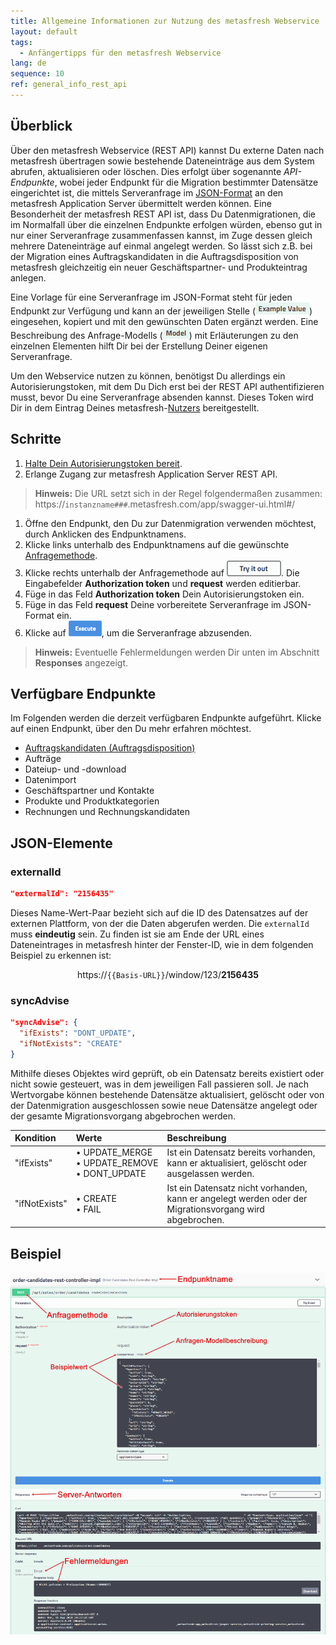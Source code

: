 ```yaml
---
title: Allgemeine Informationen zur Nutzung des metasfresh Webservice
layout: default
tags:
  - Anfängertipps für den metasfresh Webservice
lang: de
sequence: 10
ref: general_info_rest_api
---
```


## Überblick
Über den metasfresh Webservice (REST API) kannst Du externe Daten nach metasfresh übertragen sowie bestehende Dateneinträge aus dem System abrufen, aktualisieren oder löschen. Dies erfolgt über sogenannte *API-Endpunkte*, wobei jeder Endpunkt für die Migration bestimmter Datensätze eingerichtet ist, die mittels Serveranfrage im <a href="https://www.json.org/json-de.html" title="Einführung in JSON" target="blank">JSON-Format</a> an den metasfresh Application Server übermittelt werden können.
Eine Besonderheit der metasfresh REST API ist, dass Du Datenmigrationen, die im Normalfall über die einzelnen Endpunkte erfolgen würden, ebenso gut in nur einer Serveranfrage zusammenfassen kannst, im Zuge dessen gleich mehrere Dateneinträge auf einmal angelegt werden. So lässt sich z.B. bei der Migration eines Auftragskandidaten in die Auftragsdisposition von metasfresh gleichzeitig ein neuer Geschäftspartner- und Produkteintrag anlegen.

Eine Vorlage für eine Serveranfrage im JSON-Format steht für jeden Endpunkt zur Verfügung und kann an der jeweiligen Stelle (![Anfragevorlage](assets/example_value.png)) eingesehen, kopiert und mit den gewünschten Daten ergänzt werden. Eine Beschreibung des Anfrage-Modells (![Anfrage-Modell](assets/model.png)) mit Erläuterungen zu den einzelnen Elementen hilft Dir bei der Erstellung Deiner eigenen Serveranfrage.

Um den Webservice nutzen zu können, benötigst Du allerdings ein Autorisierungstoken, mit dem Du Dich erst bei der REST API authentifizieren musst, bevor Du eine Serveranfrage absenden kannst. Dieses Token wird Dir in dem Eintrag Deines metasfresh-[Nutzers](../../webui_collection/DE/Nutzer_anlegen) bereitgestellt.

## Schritte
1. [Halte Dein Autorisierungstoken bereit](../../webui_collection/DE/Authentifizierungstoken).
1. Erlange Zugang zur metasfresh Application Server REST API.
 >**Hinweis:** Die URL setzt sich in der Regel folgendermaßen zusammen:<br> https://`instanzname###`.metasfresh.com/app/swagger-ui.html#/

1. Öffne den Endpunkt, den Du zur Datenmigration verwenden möchtest, durch Anklicken des Endpunktnamens.
1. Klicke links unterhalb des Endpunktnamens auf die gewünschte <a href="https://wiki.selfhtml.org/wiki/HTTP/Anfragemethoden" title="HTTP-Anfragemethoden" target="blank">Anfragemethode</a>.
1. Klicke rechts unterhalb der Anfragemethode auf ![Ausprobieren](assets/button_try_it_out.png). Die Eingabefelder **Authorization token** und **request** werden editierbar.
1. Füge in das Feld **Authorization token** Dein Autorisierungstoken ein.
1. Füge in das Feld **request** Deine vorbereitete Serveranfrage im JSON-Format ein.
1. Klicke auf ![Ausführen](assets/button_execute.png), um die Serveranfrage abzusenden.
 >**Hinweis:** Eventuelle Fehlermeldungen werden Dir unten im Abschnitt **Responses** angezeigt.

## Verfügbare Endpunkte
Im Folgenden werden die derzeit verfügbaren Endpunkte aufgeführt. Klicke auf einen Endpunkt, über den Du mehr erfahren möchtest.

- [Auftragskandidaten (Auftragsdisposition)](order-candidates-rest-controller-impl)
- Aufträge
- Dateiup- und -download
- Datenimport
- Geschäftspartner und Kontakte
- Produkte und Produktkategorien
- Rechnungen und Rechnungskandidaten

## JSON-Elemente

### externalId

```json
"externalId": "2156435"
```

Dieses Name-Wert-Paar bezieht sich auf die ID des Datensatzes auf der externen Plattform, von der die Daten abgerufen werden. Die `externalId` muss **eindeutig** sein. Zu finden ist sie am Ende der URL eines Dateneintrages in metasfresh hinter der Fenster-ID, wie in dem folgenden Beispiel zu erkennen ist:

<p style="text-align:center">https://<code>{{Basis-URL}}</code>/window/123/<strong>2156435</strong></p>

### syncAdvise

```json
"syncAdvise": {
  "ifExists": "DONT_UPDATE",
  "ifNotExists": "CREATE"
}
```

Mithilfe dieses Objektes wird geprüft, ob ein Datensatz bereits existiert oder nicht sowie gesteuert, was in dem jeweiligen Fall passieren soll. Je nach Wertvorgabe können bestehende Datensätze aktualisiert, gelöscht oder von der Datenmigration ausgeschlossen sowie neue Datensätze angelegt oder der gesamte Migrationsvorgang abgebrochen werden.

| Kondition | Werte | Beschreibung |
| :--- | :--- |:--- |
| "ifExists" | •&nbsp;UPDATE_MERGE<br> •&nbsp;UPDATE_REMOVE<br> •&nbsp;DONT_UPDATE | Ist ein Datensatz bereits vorhanden, kann er aktualisiert, gelöscht oder ausgelassen werden. |
| "ifNotExists" | •&nbsp;CREATE<br> •&nbsp;FAIL | Ist ein Datensatz nicht vorhanden, kann er angelegt werden oder der Migrationsvorgang wird abgebrochen. |

## Beispiel
![REST API-Endpunkt: Auftragskandidaten](assets/REST_API_endpoint_example.png)
